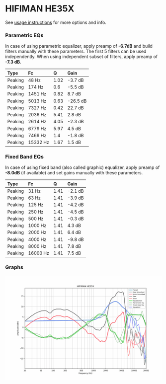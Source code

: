 # HIFIMAN HE35X
See [usage instructions](https://github.com/jaakkopasanen/AutoEq#usage) for more options and info.

### Parametric EQs
In case of using parametric equalizer, apply preamp of **-6.7dB** and build filters manually
with these parameters. The first 5 filters can be used independently.
When using independent subset of filters, apply preamp of **-7.3 dB**.

| Type    | Fc       |    Q | Gain     |
|:--------|:---------|:-----|:---------|
| Peaking | 48 Hz    | 1.02 | -3.7 dB  |
| Peaking | 174 Hz   | 0.6  | -5.5 dB  |
| Peaking | 1451 Hz  | 0.82 | 8.7 dB   |
| Peaking | 5013 Hz  | 0.63 | -26.5 dB |
| Peaking | 7327 Hz  | 0.42 | 22.7 dB  |
| Peaking | 2036 Hz  | 5.41 | 2.8 dB   |
| Peaking | 2614 Hz  | 4.05 | -2.3 dB  |
| Peaking | 6779 Hz  | 5.97 | 4.5 dB   |
| Peaking | 7469 Hz  | 1.4  | -1.8 dB  |
| Peaking | 15332 Hz | 1.67 | 1.5 dB   |

### Fixed Band EQs
In case of using fixed band (also called graphic) equalizer, apply preamp of **-8.0dB**
(if available) and set gains manually with these parameters.

| Type    | Fc       |    Q | Gain    |
|:--------|:---------|:-----|:--------|
| Peaking | 31 Hz    | 1.41 | -2.1 dB |
| Peaking | 63 Hz    | 1.41 | -3.9 dB |
| Peaking | 125 Hz   | 1.41 | -4.2 dB |
| Peaking | 250 Hz   | 1.41 | -4.5 dB |
| Peaking | 500 Hz   | 1.41 | -0.3 dB |
| Peaking | 1000 Hz  | 1.41 | 4.3 dB  |
| Peaking | 2000 Hz  | 1.41 | 6.4 dB  |
| Peaking | 4000 Hz  | 1.41 | -9.8 dB |
| Peaking | 8000 Hz  | 1.41 | 7.8 dB  |
| Peaking | 16000 Hz | 1.41 | 7.5 dB  |

### Graphs
![](./HIFIMAN%20HE35X.png)